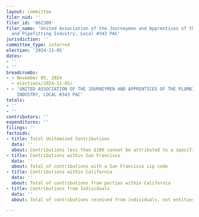 ```yaml
---
layout: committee
filer_nid: ''
filer_id: '862309'
filer_name: 'United Association of the Journeymen and Apprentices of the Plumbing
  and Pipefitting Industry, Local #343 PAC'
jurisdiction: ''
committee_type: inferred
election: '2024-11-05'
dates:
- ''
- ''
breadcrumbs:
- - November 05, 2024
  - elections/2024-11-05/
- - 'UNITED ASSOCIATION OF THE JOURNEYMEN AND APPRENTICES OF THE PLUMBING AND PIPEFITTING
    INDUSTRY, LOCAL #343 PAC'
totals:
- ''
- ''
contributors: ''
expenditures: ''
filings: ''
factoids:
- title: Total Unitemized Contributions
  data: ''
  about: Contributions less than $100 cannot be attributed to a specific individual
- title: Contributions within San Francisco
  data: ''
  about: Total of contributions with a San Francisco zip code
- title: Contributions within California
  data: ''
  about: Total of contributions from parties within California
- title: Contributions from Individuals
  data: ''
  about: Total of contributions received from individuals, not entities

---
```


